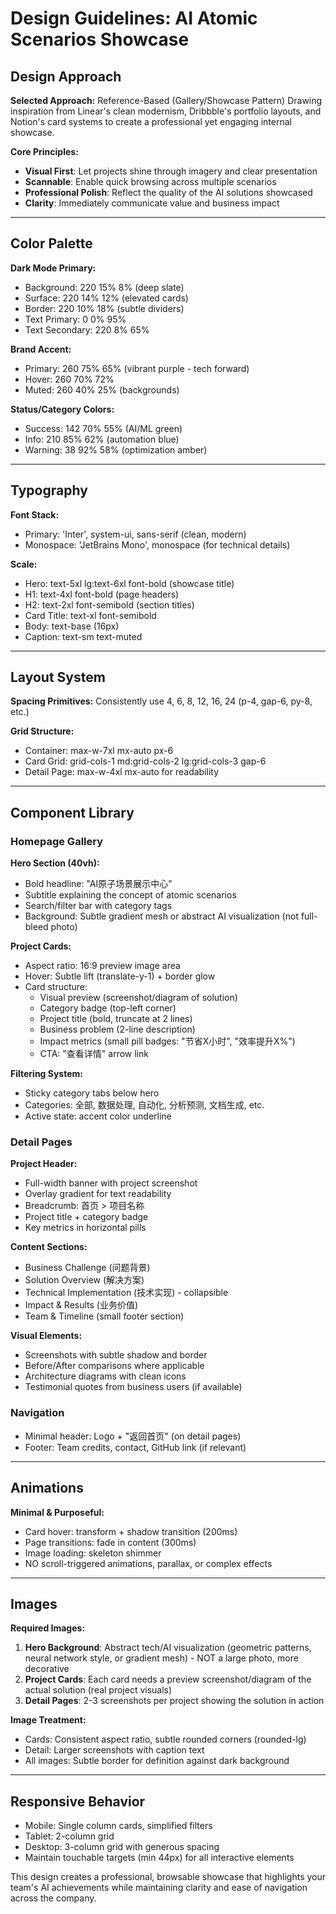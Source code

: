 # Design Guidelines: AI Atomic Scenarios Showcase

## Design Approach

**Selected Approach:** Reference-Based (Gallery/Showcase Pattern)
Drawing inspiration from Linear's clean modernism, Dribbble's portfolio layouts, and Notion's card systems to create a professional yet engaging internal showcase.

**Core Principles:**
- **Visual First**: Let projects shine through imagery and clear presentation
- **Scannable**: Enable quick browsing across multiple scenarios
- **Professional Polish**: Reflect the quality of the AI solutions showcased
- **Clarity**: Immediately communicate value and business impact

---

## Color Palette

**Dark Mode Primary:**
- Background: 220 15% 8% (deep slate)
- Surface: 220 14% 12% (elevated cards)
- Border: 220 10% 18% (subtle dividers)
- Text Primary: 0 0% 95%
- Text Secondary: 220 8% 65%

**Brand Accent:**
- Primary: 260 75% 65% (vibrant purple - tech forward)
- Hover: 260 70% 72%
- Muted: 260 40% 25% (backgrounds)

**Status/Category Colors:**
- Success: 142 70% 55% (AI/ML green)
- Info: 210 85% 62% (automation blue)
- Warning: 38 92% 58% (optimization amber)

---

## Typography

**Font Stack:**
- Primary: 'Inter', system-ui, sans-serif (clean, modern)
- Monospace: 'JetBrains Mono', monospace (for technical details)

**Scale:**
- Hero: text-5xl lg:text-6xl font-bold (showcase title)
- H1: text-4xl font-bold (page headers)
- H2: text-2xl font-semibold (section titles)
- Card Title: text-xl font-semibold
- Body: text-base (16px)
- Caption: text-sm text-muted

---

## Layout System

**Spacing Primitives:** Consistently use 4, 6, 8, 12, 16, 24 (p-4, gap-6, py-8, etc.)

**Grid Structure:**
- Container: max-w-7xl mx-auto px-6
- Card Grid: grid-cols-1 md:grid-cols-2 lg:grid-cols-3 gap-6
- Detail Page: max-w-4xl mx-auto for readability

---

## Component Library

### Homepage Gallery

**Hero Section (40vh):**
- Bold headline: "AI原子场景展示中心"
- Subtitle explaining the concept of atomic scenarios
- Search/filter bar with category tags
- Background: Subtle gradient mesh or abstract AI visualization (not full-bleed photo)

**Project Cards:**
- Aspect ratio: 16:9 preview image area
- Hover: Subtle lift (translate-y-1) + border glow
- Card structure:
  - Visual preview (screenshot/diagram of solution)
  - Category badge (top-left corner)
  - Project title (bold, truncate at 2 lines)
  - Business problem (2-line description)
  - Impact metrics (small pill badges: "节省X小时", "效率提升X%")
  - CTA: "查看详情" arrow link

**Filtering System:**
- Sticky category tabs below hero
- Categories: 全部, 数据处理, 自动化, 分析预测, 文档生成, etc.
- Active state: accent color underline

### Detail Pages

**Project Header:**
- Full-width banner with project screenshot
- Overlay gradient for text readability
- Breadcrumb: 首页 > 项目名称
- Project title + category badge
- Key metrics in horizontal pills

**Content Sections:**
- Business Challenge (问题背景)
- Solution Overview (解决方案)
- Technical Implementation (技术实现) - collapsible
- Impact & Results (业务价值)
- Team & Timeline (small footer section)

**Visual Elements:**
- Screenshots with subtle shadow and border
- Before/After comparisons where applicable
- Architecture diagrams with clean icons
- Testimonial quotes from business users (if available)

### Navigation

- Minimal header: Logo + "返回首页" (on detail pages)
- Footer: Team credits, contact, GitHub link (if relevant)

---

## Animations

**Minimal & Purposeful:**
- Card hover: transform + shadow transition (200ms)
- Page transitions: fade in content (300ms)
- Image loading: skeleton shimmer
- NO scroll-triggered animations, parallax, or complex effects

---

## Images

**Required Images:**
1. **Hero Background**: Abstract tech/AI visualization (geometric patterns, neural network style, or gradient mesh) - NOT a large photo, more decorative
2. **Project Cards**: Each card needs a preview screenshot/diagram of the actual solution (real project visuals)
3. **Detail Pages**: 2-3 screenshots per project showing the solution in action

**Image Treatment:**
- Cards: Consistent aspect ratio, subtle rounded corners (rounded-lg)
- Detail: Larger screenshots with caption text
- All images: Subtle border for definition against dark background

---

## Responsive Behavior

- Mobile: Single column cards, simplified filters
- Tablet: 2-column grid
- Desktop: 3-column grid with generous spacing
- Maintain touchable targets (min 44px) for all interactive elements

This design creates a professional, browsable showcase that highlights your team's AI achievements while maintaining clarity and ease of navigation across the company.